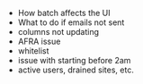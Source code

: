 - How batch affects the UI
- What to do if emails not sent
- columns not updating
- AFRA issue
- whitelist
- issue with starting before 2am
- active users, drained sites, etc.